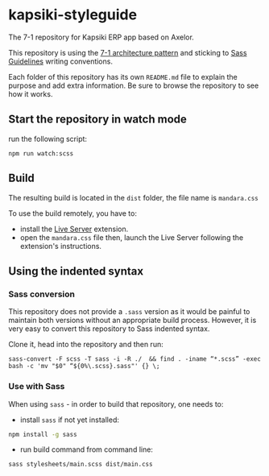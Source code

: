 # kapsiki-styleguide

The 7-1 repository for Kapsiki ERP app based on Axelor.


This repository is using the [7-1 architecture pattern](https://sass-guidelin.es/#architecture) and sticking to [Sass Guidelines](https://sass-guidelin.es) writing conventions.

Each folder of this repository has its own `README.md` file to explain the purpose and add extra information. Be sure to browse the repository to see how it works.

## Start the repository in watch mode

run the following script:

```
npm run watch:scss
```

## Build
 
The resulting build is located in the `dist` folder, the file name is `mandara.css`

To use the build remotely, you have to:

- install the [Live Server](https://marketplace.visualstudio.com/items?itemName=ritwickdey.LiveServer) extension.
- open the `mandara.css` file then, launch the Live Server following the extension's instructions.

## Using the indented syntax

### Sass conversion

This repository does not provide a `.sass` version as it would be painful to maintain both versions without an appropriate build process. However, it is very easy to convert this repository to Sass indented syntax.

Clone it, head into the repository and then run:

```
sass-convert -F scss -T sass -i -R ./  && find . -iname “*.scss” -exec bash -c 'mv "$0" “${0%\.scss}.sass"' {} \;
```

### Use with Sass

When using `sass` - in order to build that repository, one needs to:

- install `sass` if not yet installed:

```bash
npm install -g sass
```

- run build command from command line:

```bash
sass stylesheets/main.scss dist/main.css
```

